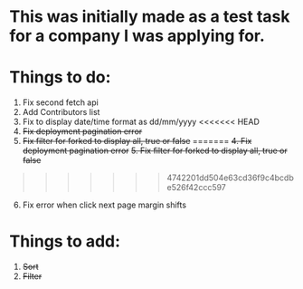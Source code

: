 # This was initially made as a test task for a company I was applying for.

# Things to do:

1. Fix second fetch api
2. Add Contributors list
3. Fix to display date/time format as dd/mm/yyyy
<<<<<<< HEAD
4. ~~Fix deployment pagination error~~
5. ~~Fix filter for forked to display all, true or false~~
=======
~~4. Fix deployment pagination error~~
~~5. Fix filter for forked to display all, true or false~~ 
>>>>>>> 4742201dd504e63cd36f9c4bcdbe526f42ccc597
6. Fix error when click next page margin shifts

# Things to add:

1. ~~Sort~~
2. ~~Filter~~
